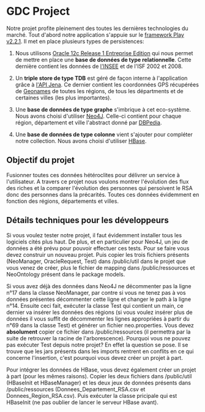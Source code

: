 GDC Project
=====================================
Notre projet profite pleinement des toutes les dernières technologies du marché. Tout d'abord notre
application s'appuie sur le [framework Play v2.2.1](http://www.playframework.com). Il met en 
place plusieurs types de persistences:

1. Nous utilisons [Oracle 12c Release 1 Entreprise Edition](http://www.oracle.com/technetwork/database/enterprise-edition/downloads/index.html)
qui nous permet de mettre en place une <b>base de données de type relationnelle</b>. Cette dernière
contient les données de [l'INSEE](http://www.insee.fr/fr/bases-de-donnees/) 
et de l'ISF 2002 et 2008.

2. Un <b>triple store de type TDB</b> est géré de façon interne à l'application grâce à [l'API Jena](http://jena.apache.org/).
Ce dernier contient les coordonnées GPS récupérées de [Geonames](http://www.geonames.org/)
de toutes les régions, de tous les départments et de certaines villes (les plus importantes).

3. Une <b>base de données de type graphe</b> s'imbrique à cet eco-système. Nous avons choisi
d'utiliser [Neo4J](http://www.neo4j.org/). Celle-ci contient pour chaque région, département et ville
l'abstract donné par [DBPedia](http://dbpedia.org/About).

4. Une <b>base de données de type colonne</b> vient s'ajouter pour compléter notre collection.
Nous avons choisi d'utiliser [HBase](http://hbase.apache.org/).

Objectif du projet
------------------
Fusionner toutes ces données hétéroclites pour délivrer un service à l'utilisateur. A travers
ce projet nous voulons montrer l'évolution des flux des riches et la comparer l'évolution 
des personnes qui persoivent le RSA donc des personnes dans la précarités. Toutes ces 
données évidemment en fonction des régions, départements et villes.

Détails techniques pour les développeurs
----------------------------------------
<p>
Si vous voulez tester notre projet, il faut évidemment installer tous les logiciels cités plus haut. De plus, et 
en particulier pour Neo4J, un jeu de données a été prévu pour pouvoir effectuer ces tests. Pour se faire 
vous devez construir un nouveau projet. Puis copier les trois fichiers présents (NeoManager, OracleRequest, 
Test) dans /public/util dans le projet que vous venez de créer, plus le fichier de mapping dans 
/public/ressources et NeoOntology présent dans le package models. 
</p>
<p>
Si vous avez déjà des données dans Neo4J ne décommenter pas la ligne n°17 dans 
la classe NeoManager, par contre si vous ne tenez pas à vos données présentes décommenter cette ligne et 
changer le path à la ligne n°14. Ensuite ceci fait, exécuter la classe Test qui contient un main, ce dernier va insérer les données
des régions (si vous voulez insérer plus de données il vous suffit de décommenter les lignes appropriées à partir
du n°69 dans la classe Test) et générer un fichier neo.properties. Vous devez <b>absolument</b> copier ce fichier dans 
/public/ressources (il permettra par la suite de retrouver la racine de l'arborescence).
Pourquoi vous ne pouvez pas exécuter Test depuis notre projet? En effet la question se pose. Il se trouve que les jars
présents dans les imports rentrent en conflits en ce qui concerne l'insertion, c'est pourquoi vous devez créer un 
projet à part.
</p>
<p>
Pour intégrer les données de HBase, vous devez également créer un projet à part (pour les mêmes raisons).
Copier les deux fichiers dans /public/util (HBaseInit et HBaseManager) et les deux jeux de données
présents dans /public/ressources (Donnees_Departement_RSA.csv et Donnees_Region_RSA.csv).
Puis exécuter la classe pricipale qui est HBaseInit (ne pas oublier de lancer le serveur HBase avant).
</p>
